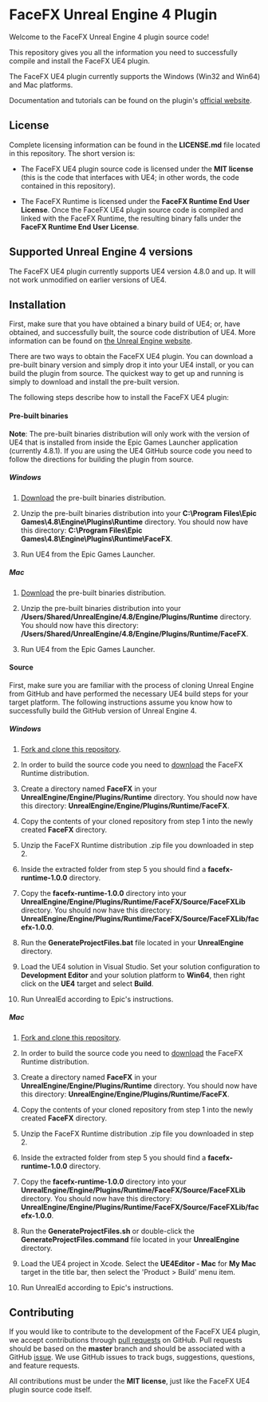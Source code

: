 FaceFX Unreal Engine 4 Plugin
=============================

Welcome to the FaceFX Unreal Engine 4 plugin source code!

This repository gives you all the information you need to successfully compile and install the FaceFX UE4 plugin.

The FaceFX UE4 plugin currently supports the Windows (Win32 and Win64) and Mac platforms.

Documentation and tutorials can be found on the plugin's [official website](http://unreal.facefx.com).

License
-------

Complete licensing information can be found in the **LICENSE.md** file located in this repository. The short version is:

- The FaceFX UE4 plugin source code is licensed under the **MIT license** (this is the code that interfaces with UE4; in other words, the code contained in this repository).

- The FaceFX Runtime is licensed under the **FaceFX Runtime End User License**. Once the FaceFX UE4 plugin source code is compiled and linked with the FaceFX Runtime, the resulting binary falls under the **FaceFX Runtime End User License**.

Supported Unreal Engine 4 versions
----------------------------------

The FaceFX UE4 plugin currently supports UE4 version 4.8.0 and up. It will not work unmodified on earlier versions of UE4.

Installation
------------

First, make sure that you have obtained a binary build of UE4; or, have obtained, and successfully built, the source code distribution of UE4. More information can be found on [the Unreal Engine website](https://www.unrealengine.com).

There are two ways to obtain the FaceFX UE4 plugin. You can download a pre-built binary version and simply drop it into your UE4 install, or you can build the plugin from source. The quickest way to get up and running is simply to download and install the pre-built version.

The following steps describe how to install the FaceFX UE4 plugin:

#### Pre-built binaries

**Note**: The pre-built binaries distribution will only work with the version of UE4 that is installed from inside the Epic Games Launcher application (currently 4.8.1). If you are using the UE4 GitHub source code you need to follow the directions for building the plugin from source.

##### Windows

1. [Download](http://unreal.facefx.com) the pre-built binaries distribution.

2. Unzip the pre-built binaries distribution into your **C:\Program Files\Epic Games\4.8\Engine\Plugins\Runtime** directory. You should now have this directory: **C:\Program Files\Epic Games\4.8\Engine\Plugins\Runtime\FaceFX**.

3. Run UE4 from the Epic Games Launcher.

##### Mac

1. [Download](http://unreal.facefx.com) the pre-built binaries distribution.

2. Unzip the pre-built binaries distribution into your **/Users/Shared/UnrealEngine/4.8/Engine/Plugins/Runtime** directory. You should now have this directory: **/Users/Shared/UnrealEngine/4.8/Engine/Plugins/Runtime/FaceFX**.

3. Run UE4 from the Epic Games Launcher.


#### Source

First, make sure you are familiar with the process of cloning Unreal Engine from GitHub and have performed the necessary UE4 build steps for your target platform. The following instructions assume you know how to successfully build the GitHub version of Unreal Engine 4.

##### Windows

1. [Fork and clone this repository](https://guides.github.com/activities/forking/).

2. In order to build the source code you need to [download](http://www.facefx.com) the FaceFX Runtime distribution.

3. Create a directory named **FaceFX** in your **UnrealEngine/Engine/Plugins/Runtime** directory. You should now have this directory: **UnrealEngine/Engine/Plugins/Runtime/FaceFX**.

4. Copy the contents of your cloned repository from step 1 into the newly created **FaceFX** directory.

5. Unzip the FaceFX Runtime distribution .zip file you downloaded in step 2.

6. Inside the extracted folder from step 5 you should find a **facefx-runtime-1.0.0** directory.

7. Copy the **facefx-runtime-1.0.0** directory into your **UnrealEngine/Engine/Plugins/Runtime/FaceFX/Source/FaceFXLib** directory. You should now have this directory: **UnrealEngine/Engine/Plugins/Runtime/FaceFX/Source/FaceFXLib/facefx-1.0.0**.

8. Run the **GenerateProjectFiles.bat** file located in your **UnrealEngine** directory.

9. Load the UE4 solution in Visual Studio. Set your solution configuration to **Development Editor** and your solution platform to **Win64**, then right click on the **UE4** target and select **Build**.

10. Run UnrealEd according to Epic's instructions.

##### Mac

1. [Fork and clone this repository](https://guides.github.com/activities/forking/).

2. In order to build the source code you need to [download](http://www.facefx.com) the FaceFX Runtime distribution.

3. Create a directory named **FaceFX** in your **UnrealEngine/Engine/Plugins/Runtime** directory. You should now have this directory: **UnrealEngine/Engine/Plugins/Runtime/FaceFX**.

4. Copy the contents of your cloned repository from step 1 into the newly created **FaceFX** directory.

5. Unzip the FaceFX Runtime distribution .zip file you downloaded in step 2.

6. Inside the extracted folder from step 5 you should find a **facefx-runtime-1.0.0** directory.

7. Copy the **facefx-runtime-1.0.0** directory into your **UnrealEngine/Engine/Plugins/Runtime/FaceFX/Source/FaceFXLib** directory. You should now have this directory: **UnrealEngine/Engine/Plugins/Runtime/FaceFX/Source/FaceFXLib/facefx-1.0.0**.

8. Run the **GenerateProjectFiles.sh** or double-click the **GenerateProjectFiles.command** file located in your **UnrealEngine** directory.

9. Load the UE4 project in Xcode. Select the **UE4Editor - Mac** for **My Mac** target in the title bar, then select the 'Product > Build' menu item.

10. Run UnrealEd according to Epic's instructions.

Contributing
------------

If you would like to contribute to the development of the FaceFX UE4 plugin, we accept contributions through [pull requests](https://help.github.com/articles/using-pull-requests/) on GitHub. Pull requests should be based on the **master** branch and should be associated with a GitHub [issue](https://help.github.com/articles/about-issues/). We use GitHub issues to track bugs, suggestions, questions, and feature requests.

All contributions must be under the **MIT license**, just like the FaceFX UE4 plugin source code itself.
